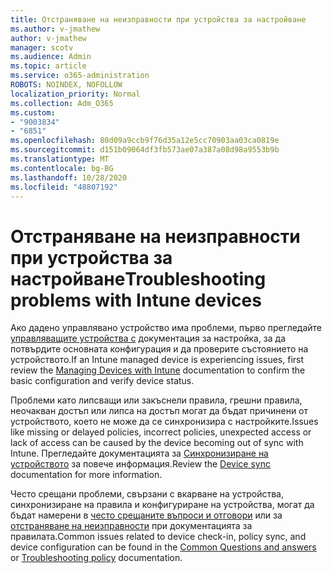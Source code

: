 ```yaml
---
title: Отстраняване на неизправности при устройства за настройване
ms.author: v-jmathew
author: v-jmathew
manager: scotv
ms.audience: Admin
ms.topic: article
ms.service: o365-administration
ROBOTS: NOINDEX, NOFOLLOW
localization_priority: Normal
ms.collection: Adm_O365
ms.custom:
- "9003834"
- "6851"
ms.openlocfilehash: 80d09a9ccb9f76d35a12e5cc70903aa03ca0819e
ms.sourcegitcommit: d151b09064df3fb573ae07a387a08d98a9553b9b
ms.translationtype: MT
ms.contentlocale: bg-BG
ms.lasthandoff: 10/28/2020
ms.locfileid: "48807192"
---
```

# <a name="troubleshooting-problems-with-intune-devices"></a><span data-ttu-id="bdf4a-102">Отстраняване на неизправности при устройства за настройване</span><span class="sxs-lookup"><span data-stu-id="bdf4a-102">Troubleshooting problems with Intune devices</span></span>

<span data-ttu-id="bdf4a-103">Ако дадено управлявано устройство има проблеми, първо прегледайте [управляващите устройства с](https://docs.microsoft.com/mem/intune/protect/endpoint-security-manage-devices) документация за настройка, за да потвърдите основната конфигурация и да проверите състоянието на устройството.</span><span class="sxs-lookup"><span data-stu-id="bdf4a-103">If an Intune managed device is experiencing issues, first review the [Managing Devices with Intune](https://docs.microsoft.com/mem/intune/protect/endpoint-security-manage-devices) documentation to confirm the basic configuration and verify device status.</span></span>

<span data-ttu-id="bdf4a-104">Проблеми като липсващи или закъснели правила, грешни правила, неочакван достъп или липса на достъп могат да бъдат причинени от устройството, което не може да се синхронизира с настройките.</span><span class="sxs-lookup"><span data-stu-id="bdf4a-104">Issues like missing or delayed policies, incorrect policies, unexpected access or lack of access can be caused by the device becoming out of sync with Intune.</span></span> <span data-ttu-id="bdf4a-105">Прегледайте документацията за [Синхронизиране на устройството](https://docs.microsoft.com/mem/intune/remote-actions/device-sync) за повече информация.</span><span class="sxs-lookup"><span data-stu-id="bdf4a-105">Review the [Device sync](https://docs.microsoft.com/mem/intune/remote-actions/device-sync) documentation for more information.</span></span>

<span data-ttu-id="bdf4a-106">Често срещани проблеми, свързани с вкарване на устройства, синхронизиране на правила и конфигуриране на устройства, могат да бъдат намерени в [често срещаните въпроси и отговори](https://docs.microsoft.com/mem/intune/configuration/device-profile-troubleshoot) или за [отстраняване на неизправности](https://docs.microsoft.com/mem/intune/configuration/troubleshoot-policies-in-microsoft-intune) при документацията за правилата.</span><span class="sxs-lookup"><span data-stu-id="bdf4a-106">Common issues related to device check-in, policy sync, and device configuration can be found in the [Common Questions and answers](https://docs.microsoft.com/mem/intune/configuration/device-profile-troubleshoot) or [Troubleshooting policy](https://docs.microsoft.com/mem/intune/configuration/troubleshoot-policies-in-microsoft-intune) documentation.</span></span>
